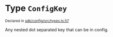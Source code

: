 # Type `ConfigKey`
<sub>Declared in [sdk/config/src/types.ts:57](https://github.com/dxos/dxos/blob/ec4e715a1/packages/sdk/config/src/types.ts#L57)</sub>


Any nested dot separated key that can be in config.




